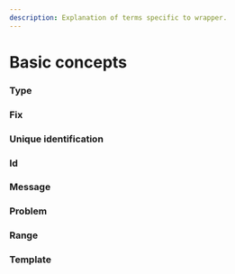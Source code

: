 ```yaml
---
description: Explanation of terms specific to wrapper.
---
```


# Basic concepts

### Type

### Fix

### Unique identification

### Id

### Message

### Problem

### Range



### Template
